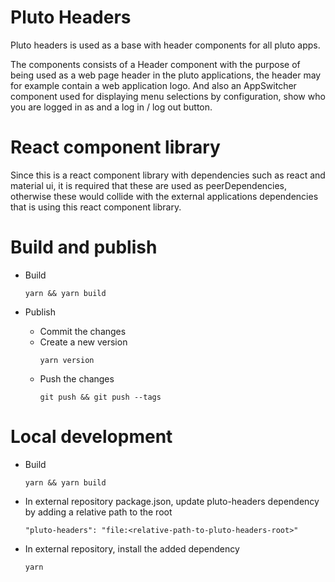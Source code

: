 # Pluto Headers

Pluto headers is used as a base with header components for all pluto apps.

The components consists of a Header component with the purpose of being used as a web page header in the pluto applications, the header may for example contain a web application logo.
And also an AppSwitcher component used for displaying menu selections by configuration, show who you are logged in as and a log in / log out button.

# React component library

Since this is a react component library with dependencies such as react and material ui, it is required that these are used as peerDependencies, otherwise these would collide with the external applications dependencies that is using this react component library.

# Build and publish

- Build

  ```
  yarn && yarn build
  ```

- Publish
  - Commit the changes
  - Create a new version
    ```
    yarn version
    ```
  - Push the changes
    ```
    git push && git push --tags
    ```

# Local development

- Build

  ```
  yarn && yarn build
  ```

- In external repository package.json, update pluto-headers dependency by adding a relative path to the root

  ```
  "pluto-headers": "file:<relative-path-to-pluto-headers-root>"
  ```

- In external repository, install the added dependency
  ```
  yarn
  ```
